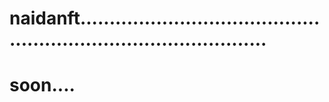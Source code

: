# naidanft.....................................................................................
# soon....
